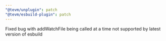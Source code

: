 ```yaml
---
"@tevm/unplugin": patch
"@tevm/esbuild-plugin": patch
---
```


Fixed bug with addWatchFile being called at a time not supported by latest version of esbuild
